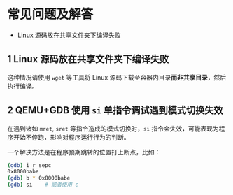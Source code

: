 # 常见问题及解答

- [Linux 源码放在共享文件夹下编译失败](#1)


## 1 Linux 源码放在共享文件夹下编译失败

这种情况请使用 `wget` 等工具将 Linux 源码下载至容器内目录**而非共享目录**，然后执行编译。

## 2 QEMU+GDB 使用 `si` 单指令调试遇到模式切换失效

在遇到诸如 `mret`, `sret` 等指令造成的模式切换时，`si` 指令会失效，可能表现为程序开始不停跑，影响对程序运行行为的判断。

一个解决方法是在程序预期跳转的位置打上断点，比如：

```bash
(gdb) i r sepc    
0x8000babe
(gdb) b * 0x8000babe
(gdb) si    # 或者使用 c
```